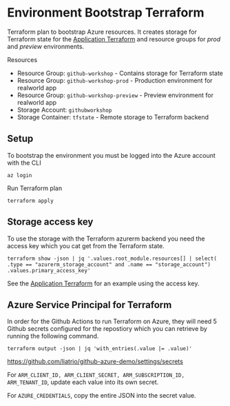 # Environment Bootstrap Terraform

Terraform plan to bootstrap Azure resources. It creates storage for Terraform state for the [Application Terraform](../terraform/README.md) and resource groups for _prod_ and _preview_ environments.

Resources
  - Resource Group: `github-workshop` - Contains storage for Terraform state
  - Resource Group: `github-workshop-prod` - Production environment for realworld app
  - Resource Group: `github-workshop-preview` - Preview environment for realworld app
  - Storage Account: `githubworkshop`
  - Storage Container: `tfstate` - Remote storage to Terraform backend

## Setup

To bootstrap the environment you must be logged into the Azure account with the CLI

```
az login
```

Run Terraform plan

```
terraform apply
```

## Storage access key

To use the storage with the Terraform azurerm backend you need the access key which you cat get from the Terraform state.

```
terraform show -json | jq '.values.root_module.resources[] | select( .type == "azurerm_storage_account" and .name == "storage_account") .values.primary_access_key'
```

See the [Application Terraform](../terraform/README.md) for an example using the access key.

## Azure Service Principal for Terraform

In order for the Github Actions to run Terraform on Azure, they will need 5 Github secrets configured for the repostiory which you can retrieve by running the following command.

```
terraform output -json | jq 'with_entries(.value |= .value)'
```

https://github.com/liatrio/github-azure-demo/settings/secrets

For `ARM_CLIENT_ID, ARM_CLIENT_SECRET, ARM_SUBSCRIPTION_ID, ARM_TENANT_ID`, update each value into its own secret.

For `AZURE_CREDENTIALS`, copy the entire JSON into the secret value.

